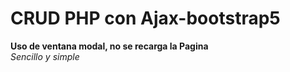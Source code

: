 # CRUD PHP con Ajax-bootstrap5
<strong> Uso de ventana modal, no se recarga la Pagina</strong><br>
<em>  Sencillo y simple </em>
